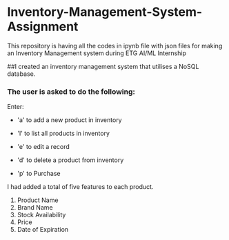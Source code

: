 # Inventory-Management-System-Assignment
This repository is having all the codes in ipynb file with json files for making an Inventory Management system during ETG AI/ML Internship

##I created an inventory management system that utilises a NoSQL database.
### The user is asked to do the following:
Enter:
- 'a' to add a new product in inventory

- 'l' to list all products in inventory

- 'e' to edit a record

- 'd' to delete a product from inventory

- 'p' to Purchase

I had added a total of five features to each product.
1. Product Name
2. Brand Name 
3. Stock Availability
4. Price 
5. Date of Expiration
